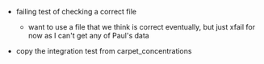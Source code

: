 - failing test of checking a correct file

  - want to use a file that we think is correct eventually, but just xfail for now as I can't get any of Paul's data

- copy the integration test from carpet_concentrations
